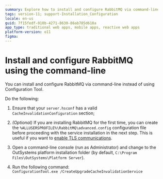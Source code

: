 ```yaml
---
summary: Explore how to install and configure RabbitMQ via command-line for OutSystems 11 (O11) by modifying server configurations and running specific commands.
tags: version-11; support-Installation_Configuration
locale: en-us
guid: 7f15fedf-010b-4271-8630-86ab785d618a
app_type: traditional web apps, mobile apps, reactive web apps
platform-version: o11
figma:
---
```


# Install and configure RabbitMQ using the command-line

You can install and configure RabbitMQ via command-line instead of using Configuration Tool.

Do the following:

1. Ensure that your `server.hsconf` has a valid `CacheInvalidationConfiguration` section;

1. _(Optional)_ If you are installing RabbitMQ for the first time, you can create the `%ALLUSERSPROFILE%\RabbitMQ\advanced.config` configuration file before proceeding with the service installation in the next step. This is useful if you want to [enable TLS communications](<enable-tls.md>).

1. Open a command-line console (run as Administrator) and change to the OutSystems platform installation folder (by default, `C:\Program Files\OutSystems\Platform Server`).

1. Run the following command:  
    `ConfigurationTool.exe /CreateUpgradeCacheInvalidationService`


